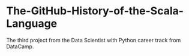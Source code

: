 # The-GitHub-History-of-the-Scala-Language
The third project from the Data Scientist with Python career track from DataCamp.
